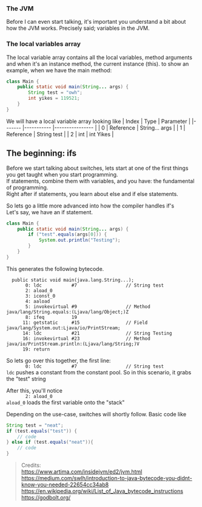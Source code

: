 ### The JVM

Before I can even start talking, it's important you understand a bit about how the JVM works.
Precisely said; variables in the JVM.


### The local variables array

The local variable array contains all the local variables, method arguments and when it's an instance method, the current instance (this).
to show an example, when we have the main method:
```java
class Main {
    public static void main(String... args) {
        String test = "owh";
        int yikes = 119521;
    }
}
```
We will have a local variable array looking like
| Index 	| Type      	| Parameter      	|
|-------	|-----------	|----------------	|
| 0     	| Reference 	| String... args 	|
| 1     	| Reference 	| String test    	|
| 2     	| int       	| int Yikes      	|


## The beginning: ifs

Before we start talking about switches, lets start at one of the first things you get taught when you start programming. \
If statements, combine them with variables, and you have: the fundamental of programming. \
Right after if statements, you learn about else and if else statements.

So lets go a little more advanced into how the compiler handles if's \
Let's say, we have an if statement.

```java
class Main {
    public static void main(String... args) {
        if ("test".equals(args[0])) {
            System.out.println("Testing");
        }
    }
}
```

This generates the following bytecode.
```
  public static void main(java.lang.String...);
       0: ldc           #7                  // String test
       2: aload_0
       3: iconst_0
       4: aaload
       5: invokevirtual #9                  // Method java/lang/String.equals:(Ljava/lang/Object;)Z
       8: ifeq          19
      11: getstatic     #15                 // Field java/lang/System.out:Ljava/io/PrintStream;
      14: ldc           #21                 // String Testing
      16: invokevirtual #23                 // Method java/io/PrintStream.println:(Ljava/lang/String;)V
      19: return
```

So lets go over this together, the first line:\
`       0: ldc           #7                  // String test` \
`ldc` pushes a constant from the constant pool.
So in this scenario, it grabs the "test" string

After this, you'll notice \
`       2: aload_0` \
`aload_0` loads the first variable onto the "stack"


Depending on the use-case, switches will shortly follow.
Basic code like
```java
String test = "neat";
if (test.equals("test")) {
    // code
} else if (test.equals("neat")){
    // code    
}
```



> Credits: \
> https://www.artima.com/insidejvm/ed2/jvm.html \
> https://medium.com/swlh/introduction-to-java-bytecode-you-didnt-know-you-needed-22654cc34ab8 \
> https://en.wikipedia.org/wiki/List_of_Java_bytecode_instructions \
> https://godbolt.org/